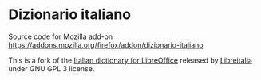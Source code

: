# Dizionario italiano

Source code for Mozilla add-on
https://addons.mozilla.org/firefox/addon/dizionario-italiano

This is a fork of the [Italian dictionary for LibreOffice](https://git.libreoffice.org/dictionaries/+/refs/heads/master/it_IT/README_it_IT.txt) released by [Libreitalia](https://libreitalia.org) under GNU GPL 3 license.
